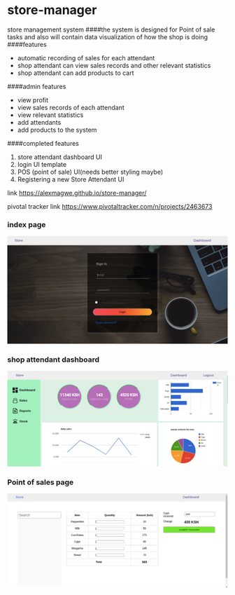 # store-manager
store management system
####the system is designed for Point of sale tasks and also will contain data visualization of how the shop is doing 
####features
* automatic recording of sales for each attendant
* shop attendant can view sales records and other relevant statistics
* shop attendant can add products to cart 
  
####admin features
* view profit
* view sales records of each attendant
* view relevant statistics
* add attendants
* add products to the system
  
####completed features
1. store attendant dashboard UI
2. login UI template
3. POS (point of sale) UI(needs better styling maybe)
4. Registering a new Store Attendant UI
 

link https://alexmagwe.github.io/store-manager/

pivotal tracker link https://www.pivotaltracker.com/n/projects/2463673
### index page
![ alt login page image](imgs/page-imgs/login-pg.png)

### shop attendant dashboard
![ alt login page image](imgs/page-imgs/dashboard-pg.png)

### Point of sales page
![ alt login page image](imgs/page-imgs/pos-pg.png)


